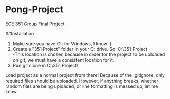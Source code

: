 # Pong-Project
ECE 351 Group Final Project

##Installation

1. Make sure you have Git for Windows, I know :(
2. Create a "351 Project" folder in your C: drive. So: C:\351 Project\
	-This location is chosen because in order for the project to be uploaded on git, we must have a consistent location for it.
3. Run git clone <url> in C:\351 Project\

Load project as a normal project from there!
Because of the .gitignore, only required files should be uploaded. However, if anything breaks, whether random files are being uploaded, or line formatting is messed up, let me know.